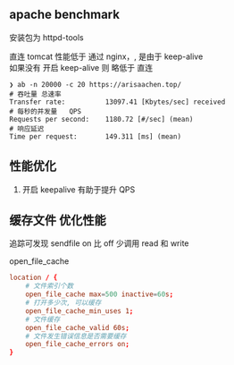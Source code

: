 ## apache benchmark 
安装包为 httpd-tools     

直连 tomcat 性能低于 通过 nginx，, 是由于 keep-alive   
如果没有 开启 keep-alive 则 略低于 直连 

``` shell
❯ ab -n 20000 -c 20 https://arisaachen.top/
# 吞吐量 总速率 
Transfer rate:          13097.41 [Kbytes/sec] received
# 每秒的并发量   QPS 
Requests per second:    1180.72 [#/sec] (mean)
# 响应延迟 
Time per request:       149.311 [ms] (mean)
```


## 性能优化  
1. 开启 keepalive 有助于提升 QPS 




## 缓存文件 优化性能  
追踪可发现 sendfile on 比 off 少调用 read 和 write     

open_file_cache  
``` conf 
location / {
    # 文件索引个数 
    open_file_cache max=500 inactive=60s;
    # 打开多少次, 可以缓存 
    open_file_cache_min_uses 1;
    # 文件缓存  
    open_file_cache_valid 60s;
    # 文件发生错误信息是否需要缓存 
    open_file_cache_errors on;
}

```
